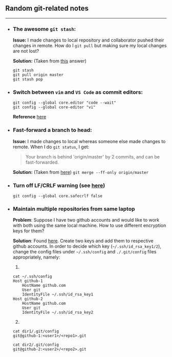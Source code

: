 ## Random git-related notes
---

- ### The awesome `git stash`:

	**Issue:** I made changes to local repository and collaborator pushed their changes in remote. 
	How do I `git pull` but making sure my local changes are not lost? 

	**Solution:** (Taken from [this](https://stackoverflow.com/a/19216491) answer)
	```
	git stash
	git pull origin master
	git stash pop
	```

- ### Switch between `vim` and `VS Code` as commit editors:

	```
	git config --global core.editor "code --wait"
	git config --global core-editor "vi"
	```
	**Reference** [here](https://stackoverflow.com/a/52196507)

- ### Fast-forward a branch to head:

	**Issue:** I made changes to local whereas someone else made changes to remote. When I do `git status`, I get:
	> Your branch is behind 'origin/master' by 2 commits, and can be fast-forwarded.

	**Solution:** (Taken from [here](https://stackoverflow.com/a/9512565))
	```git merge --ff-only origin/master```

- ### Turn off LF/CRLF warning (see [here](https://stackoverflow.com/a/14640908))

	```
	git config --global core.safecrlf false
	```

- ### Maintain multiple repositories from same laptop

	**Problem**: Suppose I have two github accounts and would like to work with both using the same local machine. How to use different encryption keys for them?

	**Solution**: Found [here](https://stackoverflow.com/a/21161120). Create two keys and add them to respective github accounts. In order to decide which key (`~/.ssh/id_rsa_key1/2`), change the config files under `~/.ssh/config` and `./.git/config` files appropriately, namely:

	1. 
	```
	cat ~/.ssh/config
	Host github-1
		HostName github.com
		User git
		IdentityFile ~/.ssh/id_rsa_key1
	Host github-2
		HostName github.com
		User git
		IdentityFile ~/.ssh/id_rsa_key2
	```

	2. 
	```
	cat dir1/.git/config
	git@github-1:<user1>/<repo1>.git
	```

	```
	cat dir2/.git/config
	git@github-2:<user2>/<repo2>.git
	```
